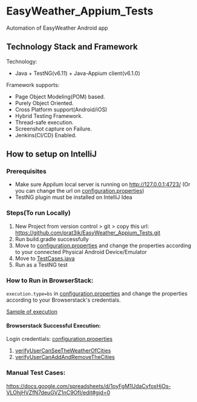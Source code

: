 # EasyWeather_Appium_Tests
Automation of EasyWeather Android app

## Technology Stack and Framework
Technology:
* Java + TestNG(v6.11) + Java-Appium client(v6.1.0)

Framework supports:
* Page Object Modeling(POM) based.
* Purely Object Oriented.
* Cross Platform support(Android/iOS)
* Hybrid Testing Framework.
* Thread-safe execution.
* Screenshot capture on Failure.
* Jenkins(CI/CD) Enabled.

## How to setup on IntelliJ
### Prerequisites
- Make sure Appilum local server is running on http://127.0.0.1:4723/ (Or you can change the url on [configuration.properties](https://github.com/prat3ik/EasyWeather_Appium_Tests/blob/master/src/test/resources/configuration.properties))
- TestNG plugin must be installed on IntelliJ Idea

### Steps(To run Locally)
1. New Project from version control > git > copy this url: https://github.com/prat3ik/EasyWeather_Appium_Tests.git
2. Run build.gradle successfully
3. Move to [configuration.properties](https://github.com/prat3ik/EasyWeather_Appium_Tests/blob/master/src/test/resources/configuration.properties) and change the properties according to your connected Physical Android Device/Emulator
3. Move to [TestCases.java](https://github.com/prat3ik/EasyWeather_Appium_Tests/blob/master/src/test/java/testcases/TestCases.java)
4. Run as a TestNG test

### How to Run in BrowserStack:
`execution.type=bs` in [configuration.properties](https://github.com/prat3ik/EasyWeather_Appium_Tests/blob/master/src/test/resources/configuration.properties) and change the properties according to your Browserstack's credentials.

[Sample of execution](https://drive.google.com/open?id=1GHQz2p6o0nejflo-PRB7UAMkAaXgzarK)

#### Browserstack Successful Execution:
Login credentials: [configuration.properties](https://github.com/prat3ik/EasyWeather_Appium_Tests/blob/master/src/test/resources/configuration.properties)
1) [verifyUserCanSeeTheWeatherOfCities](https://app-automate.browserstack.com/builds/bb4e176491c203a36128a025681b9ca6efb7df14/sessions/ddd3108dacf6dbf32cb38ed8eb95eb63fd4674b7#automate_button)
2) [verifyUserCanAddAndRemoveTheCities](https://app-automate.browserstack.com/builds/bb4e176491c203a36128a025681b9ca6efb7df14/sessions/8e196667c8e7c24a633325239158596eab753cdc#automate_button)

### Manual Test Cases: 
https://docs.google.com/spreadsheets/d/1oyFgM1UdaCyfoxHjOs-VLOhjHVZfN7deuGVZ1nC9OfI/edit#gid=0
